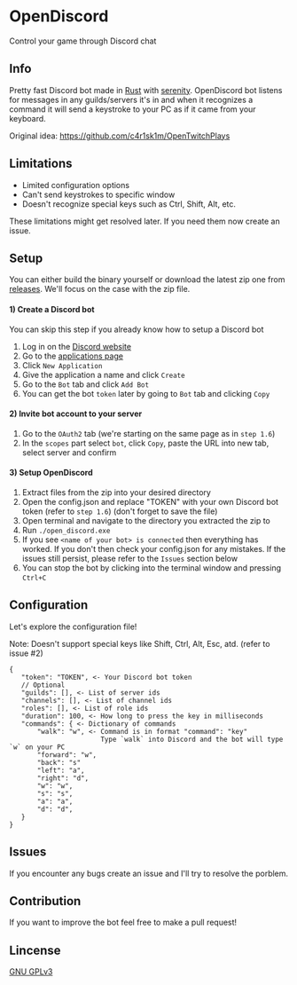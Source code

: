 # OpenDiscord
 Control your game through Discord chat

## Info
 Pretty fast Discord bot made in [Rust](https://www.rust-lang.org/) with [serenity](https://github.com/serenity-rs/serenity). OpenDiscord bot listens for messages in any guilds/servers it's in and when it recognizes a command it will send a keystroke to your PC as if it came from your keyboard.

 Original idea: https://github.com/c4r1sk1m/OpenTwitchPlays

## Limitations
 - Limited configuration options
 - Can't send keystrokes to specific window
 - Doesn't recognize special keys such as Ctrl, Shift, Alt, etc.

These limitations might get resolved later. If you need them now create an issue.

## Setup
You can either build the binary yourself or download the latest zip one from [releases](https://github.com/CrumblyLiquid/OpenDiscord/releases). We'll focus on the case with the zip file.

 #### 1) Create a Discord bot
 You can skip this step if you already know how to setup a Discord bot

 1) Log in on the [Discord website](https://discord.com/)
 2) Go to the [applications page](https://discord.com/developers/applications)
 3) Click `New Application`
 4) Give the application a name and click `Create`
 5) Go to the `Bot` tab and click `Add Bot`
 6) You can get the bot `token` later by going to `Bot` tab and clicking `Copy`

#### 2) Invite bot account to your server
 1) Go to the `OAuth2` tab (we're starting on the same page as in `step 1.6`)
 2) In the `scopes` part select `bot`, click `Copy`, paste the URL into new tab, select server and confirm

 #### 3) Setup OpenDiscord

 1) Extract files from the zip into your desired directory
 2) Open the config.json and replace "TOKEN" with your own Discord bot token (refer to `step 1.6`) (don't forget to save the file)
 3) Open terminal and navigate to the directory you extracted the zip to
 4) Run `./open_discord.exe`
 5) If you see `<name of your bot> is connected` then everything has worked. If you don't then check your config.json for any mistakes. If the issues still persist, please refer to the `Issues` section below
 6) You can stop the bot by clicking into the terminal window and pressing `Ctrl+C`

## Configuration
 Let's explore the configuration file!

 Note: Doesn't support special keys like Shift, Ctrl, Alt, Esc, atd. (refer to issue #2)
 ```
 {
    "token": "TOKEN", <- Your Discord bot token
    // Optional
    "guilds": [], <- List of server ids
    "channels": [], <- List of channel ids
    "roles": [], <- List of role ids
    "duration": 100, <- How long to press the key in milliseconds
    "commands": { <- Dictionary of commands
        "walk": "w", <- Command is in format "command": "key"
                        Type `walk` into Discord and the bot will type `w` on your PC
        "forward": "w",
        "back": "s"
        "left": "a",
        "right": "d",
        "w": "w",
        "s": "s",
        "a": "a",
        "d": "d",
    }
 }
 ```

## Issues
 If you encounter any bugs create an issue and I'll try to resolve the porblem.

## Contribution
 If you want to improve the bot feel free to make a pull request!

## Lincense
 [GNU GPLv3](LICENSE)